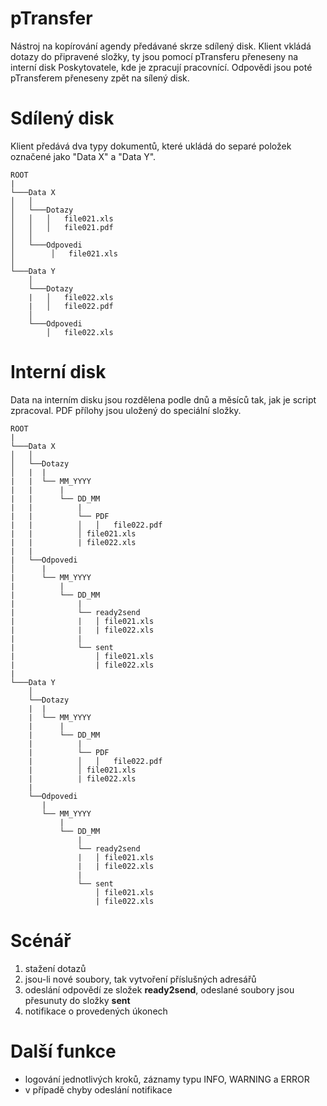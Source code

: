 # pTransfer
Nástroj na kopírování agendy předávané skrze sdílený disk. Klient vkládá dotazy do připravené složky, ty jsou pomocí pTransferu přeneseny na interní disk Poskytovatele, kde je zpracují pracovnící. Odpovědi jsou poté pTransferem přeneseny zpět na sílený disk.


# Sdílený disk

Klient předává dva typy dokumentů, které ukládá do separé položek označené jako "Data X" a "Data Y".

```
ROOT
|
└───Data X
│   │
│   └───Dotazy
│   │   │   file021.xls
│   │   │   file021.pdf
│   │   
│   └───Odpovedi
│        │   file021.xls
│
└───Data Y
    │
    └───Dotazy
    |   │   file022.xls
    |   │   file022.pdf
    │   
    └───Odpovedi
        │   file022.xls
```   

# Interní disk
Data na interním disku jsou rozdělena podle dnů a měsíců tak, jak je script zpracoval. PDF přílohy jsou uložený do speciální složky.

```
ROOT
|
└───Data X
│   │
│   └──Dotazy
│   |  |
|   |  └── MM_YYYY
|   |      |
|   |      └── DD_MM
|   |          |
|   |          └── PDF
|   |          │   │   file022.pdf   
|   |          │ file021.xls
|   |          | file022.xls
|   |
|   └──Odpovedi
│      |
|      └── MM_YYYY
|          |
|          └── DD_MM
|              |
|              └── ready2send
|              |   │ file021.xls
|              |   | file022.xls
|              |
|              └── sent
|                  │ file021.xls
|                  | file022.xls
|   
└───Data Y
    │
    └──Dotazy
    |  |
    |  └── MM_YYYY
    |      |
    |      └── DD_MM
    |          |
    |          └── PDF
    |          │   │   file022.pdf   
    |          │ file021.xls
    |          | file022.xls
    |
    └──Odpovedi
       |
       └── MM_YYYY
           |
           └── DD_MM
               |
               └── ready2send
               |   │ file021.xls
               |   | file022.xls
               |
               └── sent
                   │ file021.xls
                   | file022.xls

```  

# Scénář

1. stažení dotazů
1. jsou-li nové soubory, tak vytvoření příslušných adresářů
1. odeslání odpovědí ze složek **ready2send**, odeslané soubory jsou přesunuty do složky **sent**
1. notifikace o provedených úkonech

# Další funkce

* logování jednotlivých kroků, záznamy typu INFO, WARNING a ERROR
* v případě chyby odeslání notifikace

